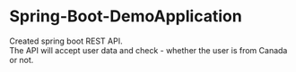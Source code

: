 # Spring-Boot-DemoApplication
Created spring boot REST API. <br>
The API will accept user data and check - whether the user is from Canada or not. 

